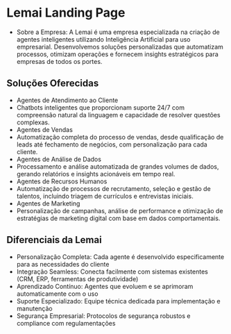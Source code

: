# Lemai Landing Page

- Sobre a Empresa:
A Lemai é uma empresa especializada na criação de agentes inteligentes utilizando Inteligência Artificial para uso empresarial. Desenvolvemos soluções personalizadas que automatizam processos, otimizam operações e fornecem insights estratégicos para empresas de todos os portes.

## Soluções Oferecidas

- Agentes de Atendimento ao Cliente
- Chatbots inteligentes que proporcionam suporte 24/7 com compreensão natural da linguagem e capacidade de resolver questões complexas.
- Agentes de Vendas
- Automatização completa do processo de vendas, desde qualificação de leads até fechamento de negócios, com personalização para cada cliente.
- Agentes de Análise de Dados
- Processamento e análise automatizada de grandes volumes de dados, gerando relatórios e insights acionáveis em tempo real.
- Agentes de Recursos Humanos
- Automatização de processos de recrutamento, seleção e gestão de talentos, incluindo triagem de currículos e entrevistas iniciais.
- Agentes de Marketing
- Personalização de campanhas, análise de performance e otimização de estratégias de marketing digital com base em dados comportamentais.

## Diferenciais da Lemai

- Personalização Completa: Cada agente é desenvolvido especificamente para as necessidades do cliente
- Integração Seamless: Conecta facilmente com sistemas existentes (CRM, ERP, ferramentas de produtividade)
- Aprendizado Contínuo: Agentes que evoluem e se aprimoram automaticamente com o uso
- Suporte Especializado: Equipe técnica dedicada para implementação e manutenção
- Segurança Empresarial: Protocolos de segurança robustos e compliance com regulamentações


